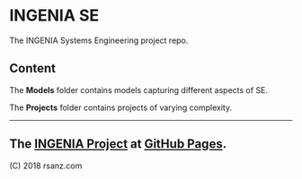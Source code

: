 INGENIA SE
==========

The INGENIA Systems Engineering project repo. 

Content
-------

The **Models** folder contains models capturing different aspects of SE.

The **Projects** folder contains projects of varying complexity.


---------
The [INGENIA Project](https://rsanz.github.io/ingenia/) at [GitHub Pages](https://pages.github.com/).
---------
(C) 2018 rsanz.com
